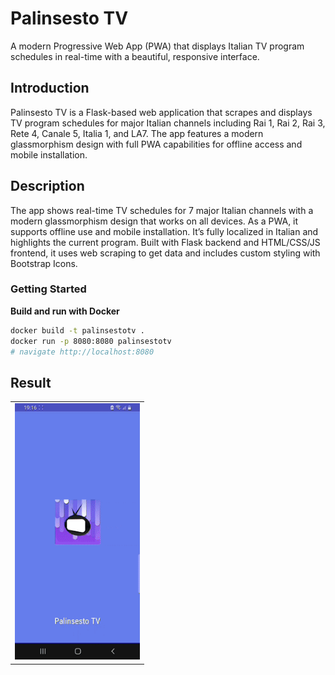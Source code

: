 # Palinsesto TV

A modern Progressive Web App (PWA) that displays Italian TV program schedules in real-time with a beautiful, responsive interface.

## Introduction

Palinsesto TV is a Flask-based web application that scrapes and displays TV program schedules for major Italian channels including Rai 1, Rai 2, Rai 3, Rete 4, Canale 5, Italia 1, and LA7. The app features a modern glassmorphism design with full PWA capabilities for offline access and mobile installation.

## Description

The app shows real-time TV schedules for 7 major Italian channels with a modern glassmorphism design that works on all devices. As a PWA, it supports offline use and mobile installation. It’s fully localized in Italian and highlights the current program. Built with Flask backend and HTML/CSS/JS frontend, it uses web scraping to get data and includes custom styling with Bootstrap Icons.

### Getting Started

 **Build and run with Docker**

   ```bash
   docker build -t palinsestotv .
   docker run -p 8080:8080 palinsestotv
   # navigate http://localhost:8080
   ```

## Result
<div align="left">
<table>
  <tr>
    <td><img src="docs/img/palinsestotv-usage.gif" alt="palinsestotv User Flow" width="200"/></td>
  </tr>
</table>
</div>
